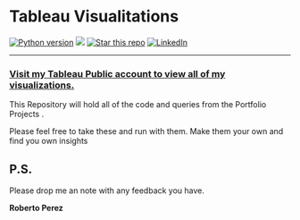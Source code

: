 # Tableau Visualitations

<a target="new" href="https://github.com/PeJiR/Tableau-Visualitations"><img border=0 src="https://img.shields.io/badge/python-2.7,%203.6+-blue.svg?style=flat" alt="Python version"></a>
<a target="new" href="https://public.tableau.com/app/profile/roberto.perez2846/vizzes"><img src="https://hits.seeyoufarm.com/api/count/incr/badge.svg?url=https%3A%2F%2Fpublic.tableau.com%2Fapp%2Fprofile%2Froberto.perez2846%2Fvizzes&count_bg=%2379C83D&title_bg=%23555555&icon=&icon_color=%23E7E7E7&title=hits&edge_flat=false"/></a>
<a href="https://public.tableau.com/app/profile/roberto.perez2846/vizzes" target="_blank"><img src="https://img.shields.io/github/stars/pejir/Tableau-Visualitations .svg?style=social&label=Star&maxAge=60" alt="Star this repo" /></a>
<a href="https://www.linkedin.com/in/pejir/" target="_blank"><img src="https://img.shields.io/badge/LinkedIn-blue?style=flat&logo=linkedin&labelColor=blue" alt="LinkedIn" /></a>

---


### [Visit my Tableau Public account to view all of my visualizations.](https://public.tableau.com/app/profile/roberto.perez2846) 


This Repository will hold all of the code and queries from the Portfolio Projects  .

Please feel free to take these and run with them. Make them your own and find you own insights

P.S.
------------

Please drop me an note with any feedback you have.

**Roberto Perez**

